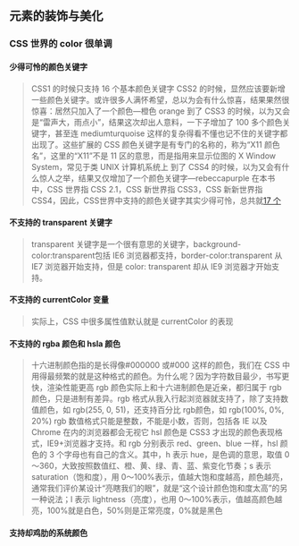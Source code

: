 ## 元素的装饰与美化
### CSS 世界的 color 很单调
#### 少得可怜的颜色关键字
> CSS1 的时候只支持 16 个基本颜色关键字
> CSS2 的时候，显然应该要新增一些颜色关键字。或许很多人满怀希望，总以为会有什么惊喜，结果果然很惊喜：居然只加入了一个颜色—橙色 orange
> 到了 CSS3 的时候，以为又会是“雷声大，雨点小”，结果这次却出人意料，一下子增加了 100 多个颜色关键字，甚至连 mediumturquoise 这样的复杂得看不懂也记不住的关键字都出现了。这些扩展的 CSS 颜色关键字是有专门的名称的，称为“X11 颜色名”，这里的“X11”不是 11 区的意思，而是指用来显示位图的 X Window System，常见于类 UNIX 计算机系统上
> 到了 CSS4 的时候，以为又会有什么惊人之举，结果又仅增加了一个颜色关键字—rebeccapurple
> 在本书中，CSS 世界指 CSS 2.1，CSS 新世界指 CSS3，CSS 新新世界指 CSS4，因此，CSS世界中支持的颜色关键字其实少得可怜，总共就[17 个](https://ws1.sinaimg.cn/large/0060ZzrAgy1g8kotqgoajj30u013o4ps.jpg)

#### 不支持的 transparent 关键字
> transparent 关键字是一个很有意思的关键字，background-color:transparent包括 IE6 浏览器都支持，border-color:transparent 从 IE7 浏览器开始支持，但是 color: transparent 却从 IE9 浏览器才开始支持。

#### 不支持的 currentColor 变量
> 实际上，CSS 中很多属性值默认就是 currentColor 的表现

#### 不支持的 rgba 颜色和 hsla 颜色
> 十六进制颜色指的是长得像#000000 或#000 这样的颜色，我们在 CSS 中用得最频繁的就是这种格式的颜色。为什么呢？因为字符数目最少，书写更快，渲染性能更高
> rgb 颜色实际上和十六进制颜色是近亲，都归属于 rgb 颜色，只是进制有差异。rgb 格式从我入行起浏览器就支持了，除了支持数值颜色，如 rgb(255, 0, 51)，还支持百分比 rgb颜色，如 rgb(100%, 0%, 20%)
> rgb 数值格式只能是整数，不能是小数，否则，包括各 IE 以及 Chrome 在内的浏览器都会无视它
> hsl 颜色是 CSS3 才出现的颜色表现格式，IE9+浏览器才支持。和 rgb 分别表示 red、green、blue 一样，hsl 颜色的 3 个字母也有自己的含义。其中，h 表示 hue，是色调的意思，取值 0～360，大致按照数值红、橙、黄、绿、青、蓝、紫变化节奏；s 表示 saturation（饱和度），用 0～100%表示，值越大饱和度越高，颜色越亮，通常我们评价某设计“亮瞎我们的眼”，就是“这个设计颜色饱和度太高”的另一种说法；l 表示 lightness（亮度），也用 0～100%表示，值越高颜色越亮，100%就是白色，50%则是正常亮度，0%就是黑色

#### 支持却鸡肋的系统颜色